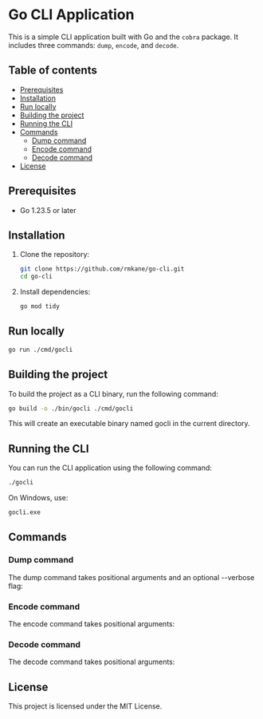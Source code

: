 <!-- omit in toc -->
# Go CLI Application

This is a simple CLI application built with Go and the `cobra` package. It includes three commands: `dump`, `encode`, and `decode`.

<!-- omit in toc -->
## Table of contents

- [Prerequisites](#prerequisites)
- [Installation](#installation)
- [Run locally](#run-locally)
- [Building the project](#building-the-project)
- [Running the CLI](#running-the-cli)
- [Commands](#commands)
  - [Dump command](#dump-command)
  - [Encode command](#encode-command)
  - [Decode command](#decode-command)
- [License](#license)

## Prerequisites

- Go 1.23.5 or later

## Installation

1. Clone the repository:

   ```sh
   git clone https://github.com/rmkane/go-cli.git
   cd go-cli
   ```

2. Install dependencies:

   ```sh
   go mod tidy
   ```

## Run locally

```sh
go run ./cmd/gocli
```

## Building the project

To build the project as a CLI binary, run the following command:

```sh
go build -o ./bin/gocli ./cmd/gocli
```

This will create an executable binary named gocli in the current directory.

## Running the CLI

You can run the CLI application using the following command:

```sh
./gocli
```

On Windows, use:

```sh
gocli.exe
```

## Commands

### Dump command

The dump command takes positional arguments and an optional --verbose flag:

### Encode command

The encode command takes positional arguments:

### Decode command

The decode command takes positional arguments:

## License

This project is licensed under the MIT License.
